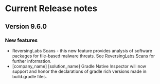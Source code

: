 # Current Release notes

## Version 9.6.0

### New features
* ReversingLabs Scans - this new feature provides analysis of software packages for file-based malware threats.
	See [ReversingLabs Scans](runningdetect/threatintelscan.md) for further information.
* [company_name] [solution_name] Gradle Native Inspector will now support and honor the declarations of gradle rich versions made in build.gradle files.